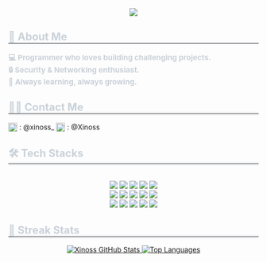 <div align= "center">
    <img src="https://yt3.googleusercontent.com/qMYq1Y6Jfe6aMX2iQXkZDhCmW1cMTWxt4_WitAHfpFCFO4vceGBQlq_WwHa47ZiAHrYh9R5n8w=w1707-fcrop64=1,00005a57ffffa5a8-k-c0xffffffff-no-nd-rj" />
    </div>
    <div style="text-align: left;"> 
    <h2 style="border-bottom: 1px solid #21262d; color: #c9d1d9;"> 🚀 About Me </h2>  
    <div style="font-weight: 700; font-size: 15px; text-align: left; color: #c9d1d9;"> 
        💻 Programmer who loves building challenging projects. <br>
        🔒 Security & Networking enthusiast. <br>
        🚀 Always learning, always growing. <br>
    </div> 
    </div>
    <div style="text-align: left;">
    <h2 style="border-bottom: 1px solid #21262d; color: #c9d1d9;"> 🧑‍💻 Contact Me </h2>
        <sub><img src="https://skillicons.dev/icons?i=discord" height="18"></sub>&nbsp;: @xinoss_
        <sub><img src="https://cdn.simpleicons.org/telegram/26A5E4" height="18"></sub>&nbsp;: @Xinoss
    </div>
    <div style="text-align: left;">
    <h2 style="border-bottom: 1px solid #21262d; color: #c9d1d9;"> 🛠️ Tech Stacks </h2> <br> 
    <div  align= "center"> <img src="https://img.shields.io/badge/Discord-5865F2?style=for-the-badge&logo=Discord&logoColor=white">
          <img src="https://img.shields.io/badge/Github-181717?style=for-the-badge&logo=Github&logoColor=white">
          <img src="https://img.shields.io/badge/C++-00599C?style=for-the-badge&logo=C%2B%2B&logoColor=white">
          <img src="https://img.shields.io/badge/Javascript-F7DF1E?style=for-the-badge&logo=Javascript&logoColor=white">
          <img src="https://img.shields.io/badge/Python-3776AB?style=for-the-badge&logo=Python&logoColor=white">
          <br/><img src="https://img.shields.io/badge/Flutter-02569B?style=for-the-badge&logo=Flutter&logoColor=white">
          <img src="https://img.shields.io/badge/HTML5-E34F26?style=for-the-badge&logo=HTML5&logoColor=white">
          <img src="https://img.shields.io/badge/Express-000000?style=for-the-badge&logo=Express&logoColor=white">
          <img src="https://img.shields.io/badge/Node.js-339933?style=for-the-badge&logo=Node.js&logoColor=white">
          <img src="https://img.shields.io/badge/Next.js-000000?style=for-the-badge&logo=Next.js&logoColor=white">
          <br/><img src="https://img.shields.io/badge/Vue.js-4FC08D?style=for-the-badge&logo=Vue.js&logoColor=white">
          <img src="https://img.shields.io/badge/Tensorflow-FF6F00?style=for-the-badge&logo=Tensorflow&logoColor=white">
          <img src="https://img.shields.io/badge/MySQL-4479A1?style=for-the-badge&logo=MySQL&logoColor=white">
          <img src="https://img.shields.io/badge/Netlify-00C7B7?style=for-the-badge&logo=Netlify&logoColor=white">
          <img src="https://img.shields.io/badge/Selenium-43B02A?style=for-the-badge&logo=Selenium&logoColor=white">
          <br/></div>
    </div>
    <div style="text-align: left;"> 
    <h2 style="border-bottom: 1px solid #21262d; color: #c9d1d9;"> 🏅 Streak Stats </h2> <div align= "center"> 
    <a href="https://github.com/anuraghazra/github-readme-stats">
    <img
      alt="Xinoss GitHub Stats"
      src="https://github-readme-stats.vercel.app/api?username=xinoss&show_icons=true&include_all_commits=true&rank_icon=github&icon_color=FFCD61&bg_color=30,24A3FF,ECA1FF&title_color=3B3B3B&text_color=0f&show=reviews,discussions_started,discussions_answered,prs_merged,prs_merged_percentage"
    />
  </a>
    <a href="https://github.com/anuraghazra/github-readme-stats">
    <img
      alt="Top Languages"
      src="https://github-readme-stats.vercel.app/api/top-langs/?username=xinoss&layout=donut-vertical&bg_color=90,24A3FF,ECA1FF&title_color=ffffff"
    />
  </a>
 </div> 
    </div>
    
